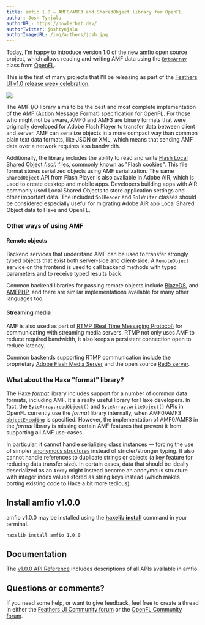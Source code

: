 ```yaml
---
title: amfio 1.0 — AMF0/AMF3 and SharedObject library for OpenFL
author: Josh Tynjala
authorURL: https://bowlerhat.dev/
authorTwitter: joshtynjala
authorImageURL: /img/authors/josh.jpg
---
```


Today, I'm happy to introduce version 1.0 of the new [amfio](https://github.com/feathersui/amfio) open source project, which allows reading and writing AMF data using the [`ByteArray`](https://api.openfl.org/openfl/utils/ByteArray.html) class from [OpenFL](https://openfl.org/).

This is the first of many projects that I'll be releasing as part of the [Feathers UI v1.0 release week celebration](http://feathersui.com/blog/2022/09/01/feathers-ui-version-1-0-haxe-openfl-stable-release/).

![](/blog/img/amfio-v1.0.0.png)

The AMF I/O library aims to be the best and most complete implementation of the [AMF (Action Message Format)](https://en.wikipedia.org/wiki/Action_Message_Format) specification for OpenFL. For those who might not be aware, AMF0 and AMF3 are binary formats that were originally developed for Adobe Flash Player to transfer data between client and server. AMF can serialize objects in a more compact way than common plain text data formats, like JSON or XML, which means that sending AMF data over a network requires less bandwidth.

Additionally, the library includes the ability to read and write [Flash Local Shared Object _(.sol)_ files](https://en.wikipedia.org/wiki/Local_shared_object), commonly known as "Flash cookies". This file format stores serialized objects using AMF serialization. The same `SharedObject` API from Flash Player is also available in Adobe AIR, which is used to create desktop and mobile apps. Developers building apps with AIR commonly used Local Shared Objects to store application settings and other important data. The included `SolReader` and `SolWriter` classes should be considered especially useful for migrating Adobe AIR app Local Shared Object data to Haxe and OpenFL.

### Other ways of using AMF

#### Remote objects

Backend services that understand AMF can be used to transfer strongly typed objects that exist both server-side and client-side. A `RemoteObject` service on the frontend is used to call backend methods with typed parameters and to receive typed results back.

Common backend libraries for passing remote objects include [BlazeDS](https://github.com/apache/flex-blazeds), and [AMFPHP](https://github.com/silexlabs/amfphp-2.0), and there are similar implementations available for many other languages too.

#### Streaming media

AMF is also used as part of [RTMP (Real Time Messaging Protocol)](https://en.wikipedia.org/wiki/Real_Time_Messaging_Protocol) for communicating with streaming media servers. RTMP not only uses AMF to reduce required bandwidth, it also keeps a persistent connection open to reduce latency.

Common backends supporting RTMP communication include the proprietary [Adobe Flash Media Server](https://en.wikipedia.org/wiki/Adobe_Media_Server) and the open source [Red5 server](https://github.com/Red5/red5-server).

### What about the Haxe "format" library?

The Haxe [_format_](https://github.com/HaxeFoundation/format) library includes support for a number of common data formats, including AMF. It's a really useful library for Haxe developers. In fact, the [`ByteArray.readObject()`](https://api.openfl.org/openfl/utils/ByteArray.html#readObject) and [`ByteArray.writeObject()`](https://api.openfl.org/openfl/utils/ByteArray.html#writeObject) APIs in OpenFL currently use the _format_ library internally, when AMF0/AMF3 [`objectEncoding`](https://api.openfl.org/openfl/utils/ByteArray.html#objectEncoding) is specified. However, the implementation of AMF0/AMF3 in the _format_ library is missing certain AMF features that prevent it from supporting all AMF use-cases.

In particular, it cannot handle serializing [class instances](https://haxe.org/manual/types-class-instance.html) — forcing the use of simpler [anonymous structures](https://haxe.org/manual/types-anonymous-structure.html) instead of stricter/stronger typing. It also cannot handle references to duplicate strings or objects (a key feature for reducing data transfer size). In certain cases, data that should be ideally deserialized as an `Array` might instead become an anonymous structure with integer index values stored as string keys instead (which makes porting existing code to Haxe a bit more tedious).

## Install amfio v1.0.0

amfio v1.0.0 may be installed using the [**haxelib install**](https://lib.haxe.org/documentation/using-haxelib/#install) command in your terminal.

```sh
haxelib install amfio 1.0.0
```

## Documentation

The [v1.0.0 API Reference](https://api.feathersui.com/amfio/v1.0.0/) includes descriptions of all APIs available in amfio.

## Questions or comments?

If you need some help, or want to give feedback, feel free to create a thread in either the [Feathers UI Community forum](https://community.feathersui.com/) or the [OpenFL Community forum](https://community.openfl.org/).
